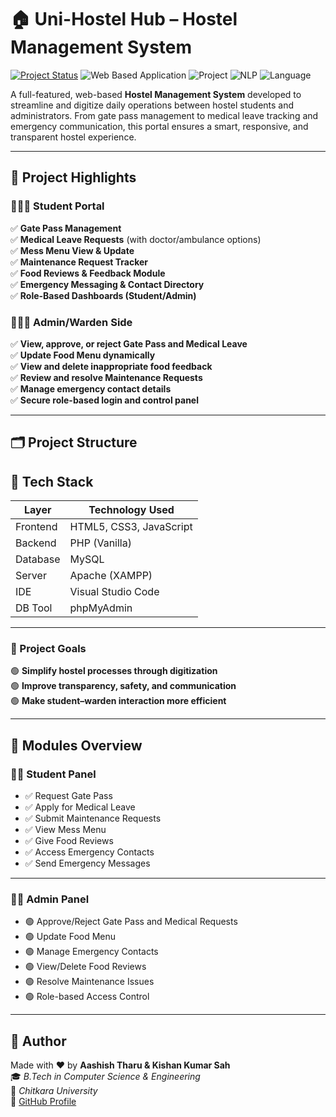 # 🏠 Uni-Hostel Hub – Hostel Management System

[![Project Status](https://img.shields.io/badge/Status-Active-success.svg)](https://github.com/aashish-tharu/Hostel-Management-System)
![Web Based Application](https://img.shields.io/badge/Type-We_Based_Application-blue)
![Project](https://img.shields.io/badge/Type-Academic-brightgreen)
![NLP](https://img.shields.io/badge/Focus-Automation_/_User_Convenience-blue)
![Language](https://img.shields.io/badge/Language-PHP_HTML_CSS-brightgreen)

A full-featured, web-based **Hostel Management System** developed to streamline and digitize daily operations between hostel students and administrators. From gate pass management to medical leave tracking and emergency communication, this portal ensures a smart, responsive, and transparent hostel experience.

---

## 📌 Project Highlights

### 🧑🏻‍🎓 Student Portal

✅ **Gate Pass Management**  
✅ **Medical Leave Requests** (with doctor/ambulance options)  
✅ **Mess Menu View & Update**  
✅ **Maintenance Request Tracker**  
✅ **Food Reviews & Feedback Module**  
✅ **Emergency Messaging & Contact Directory**  
✅ **Role-Based Dashboards (Student/Admin)** 

### 👨🏻‍💻 Admin/Warden Side

✅ **View, approve, or reject Gate Pass and Medical Leave**  
✅ **Update Food Menu dynamically**  
✅ **View and delete inappropriate food feedback**  
✅ **Review and resolve Maintenance Requests**  
✅ **Manage emergency contact details**  
✅ **Secure role-based login and control panel**

---

## 🗂️ Project Structure


## 🔧 Tech Stack

| Layer        | Technology Used          |
|--------------|---------------------------|
| Frontend     | HTML5, CSS3, JavaScript   |
| Backend      | PHP (Vanilla)             |
| Database     | MySQL                     |
| Server       | Apache (XAMPP)            |
| IDE          | Visual Studio Code        |
| DB Tool      | phpMyAdmin                |

---

### 📌 Project Goals  

🟢  **Simplify hostel processes through digitization**  
🟢  **Improve transparency, safety, and communication**  
🟢  **Make student–warden interaction more efficient**

---

## 📁 Modules Overview

### 👨‍🎓 Student Panel

- ✅ Request Gate Pass  
- ✅ Apply for Medical Leave  
- ✅ Submit Maintenance Requests  
- ✅ View Mess Menu  
- ✅ Give Food Reviews  
- ✅ Access Emergency Contacts  
- ✅ Send Emergency Messages  

---

### 🧑‍💼 Admin Panel

- 🟢 Approve/Reject Gate Pass and Medical Requests  
- 🟢 Update Food Menu  
- 🟢 Manage Emergency Contacts  
- 🟢 View/Delete Food Reviews  
- 🟢 Resolve Maintenance Issues  
- 🟢 Role-based Access Control  

---

## 🙌 Author

Made with ❤️ by **Aashish Tharu & Kishan Kumar Sah**  
🎓 *B.Tech in Computer Science & Engineering*  
🏫 *Chitkara University*  
🔗 [GitHub Profile](https://github.com/aashish-tharu)